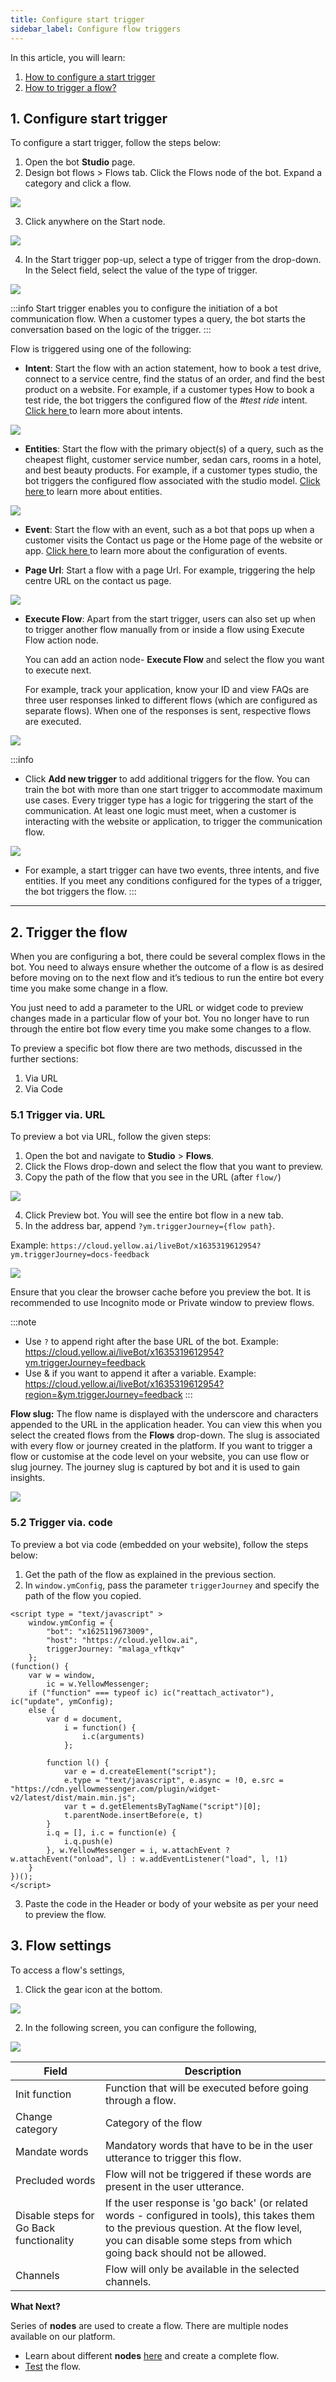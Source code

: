 ```yaml
---
title: Configure start trigger 
sidebar_label: Configure flow triggers
---
```


In this article, you will learn: 
1. [How to configure a start trigger](#1-configure-start-trigger)
2. [How to trigger a flow?](#2-trigger-the-flow)

## <a name="starttrigger"></a> 1. Configure start trigger

To configure a start trigger, follow the steps below:

1. Open the bot **Studio** page.
2. Design bot flows > Flows tab. Click the Flows node of the bot. Expand a category and click a flow.

![](https://i.imgur.com/d1V0J56.png)

3. Click anywhere on the Start node.

![](https://i.imgur.com/uGpfjTZ.png)

4. In the Start trigger pop-up, select a type of trigger from the drop-down. In the Select field, select the value of the type of trigger.

![](https://i.imgur.com/uRV6zAC.png)

:::info
 Start trigger enables you to configure the initiation of a bot communication flow. When a customer types a query, the bot starts the conversation based on the logic of the trigger.
:::

Flow is triggered using one of the following:

*  **Intent**: Start the flow with an action statement, how to book a test drive, connect to a service centre, find the status of an order, and find the best product on a website. For example, if a customer types How to book a test ride, the bot triggers the configured flow of the *#test ride* intent. [Click here ](https://docs.yellow.ai/docs/platform_concepts/studio/train/intents)to learn more about intents.

![](https://i.imgur.com/24m919A.png)

*  **Entities**: Start the flow with the primary object(s) of a query, such as the cheapest flight, customer service number, sedan cars, rooms in a hotel, and best beauty products. For example, if a customer types studio, the bot triggers the configured flow associated with the studio model. [Click here ](https://docs.yellow.ai/docs/platform_concepts/studio/train/entities#-3-types-of-entities) to learn more about entities.


![](https://i.imgur.com/Y5dviXE.jpg)


*  **Event**: Start the flow with an event, such as a bot that pops up when a customer visits the Contact us page or the Home page of the website or app. [Click here ](https://docs.yellow.ai/docs/platform_concepts/studio/events/event-hub)to learn more about the configuration of events.

*  **Page Url**: Start a flow with a page Url. For example, triggering the help centre URL on the contact us page.

![](https://i.imgur.com/wt8EyFh.png)


*  **Execute Flow**: Apart from the start trigger, users can also set up when to trigger another flow manually from or inside a flow using Execute Flow action node.

    You can add an action node- **Execute Flow** and select the flow you want to execute next.

    For example, track your application, know your ID and view FAQs are three user responses linked to different flows (which are configured as separate flows). When one of the responses is sent, respective flows are executed.

![](https://i.imgur.com/zr7bkqW.jpg)

:::info
- Click **Add new trigger** to add additional triggers for the flow. You can train the bot with more than one start trigger to accommodate maximum use cases. Every trigger type has a logic for triggering the start of the communication. At least one logic must meet, when a customer is interacting with the website or application, to trigger the communication flow.

 ![](https://i.imgur.com/fF9TrGB.png)

- For example, a start trigger can have two events, three intents, and five entities. If you meet any conditions configured for the types of a trigger, the bot triggers the flow.
:::

---

## <a name="triggerflow"></a> 2. Trigger the flow

When you are configuring a bot, there could be several complex flows in the bot. You need to always ensure whether the outcome of a flow is as desired before moving on to the next flow and it’s tedious to run the entire bot every time you make some change in a flow.

You just need to add a parameter to the URL or widget code to preview changes made in a particular flow of your bot. You no longer have to run through the entire bot flow every time you make some changes to a flow.

To preview a specific bot flow there are two methods, discussed in the further sections:
1. Via URL
2. Via Code

### 5.1 Trigger via. URL

To preview a bot via URL, follow the given steps:

1. Open the bot and navigate to **Studio** > **Flows**.
2. Click the Flows drop-down and select the flow that you want to preview.
3. Copy the path of the flow that you see in the URL (after `flow/`)

![](https://i.imgur.com/K9naz4Z.jpg)


4. Click Preview bot. You will see the entire bot flow in a new tab.
5. In the address bar, append `?ym.triggerJourney={flow path}`.

Example:
`https://cloud.yellow.ai/liveBot/x1635319612954?ym.triggerJourney=docs-feedback`

![](https://i.imgur.com/CLmlHyp.png)

Ensure that you clear the browser cache before you preview the bot. It is recommended to use Incognito mode or Private window to preview flows.

:::note
  * Use `?` to append right after the base URL of the bot. Example: https://cloud.yellow.ai/liveBot/x1635319612954?ym.triggerJourney=feedback
  * Use & if you want to append it after a variable. Example: https://cloud.yellow.ai/liveBot/x1635319612954?region=&ym.triggerJourney=feedback
::: 

**Flow slug:** The flow name is displayed with the underscore and characters appended to the URL in the application header. You can view this when you select the created flows from the **Flows** drop-down. The slug is associated with every flow or journey created in the platform. If you want to trigger a flow or customise at the code level on your website, you can use flow or slug journey. The journey slug is captured by bot and it is used to gain insights.  

![](https://i.imgur.com/e8MjGPV.png)

### 5.2 Trigger via. code

To preview a bot via code (embedded on your website), follow the steps below:

1. Get the path of the flow as explained in the previous section.
2. In `window.ymConfig`, pass the parameter `triggerJourney` and specify the path of the flow you copied.

```
<script type = "text/javascript" >
    window.ymConfig = {
        "bot": "x1625119673009",
        "host": "https://cloud.yellow.ai",
        triggerJourney: "malaga_vftkqv"
    };
(function() {
    var w = window,
        ic = w.YellowMessenger;
    if ("function" === typeof ic) ic("reattach_activator"), ic("update", ymConfig);
    else {
        var d = document,
            i = function() {
                i.c(arguments)
            };

        function l() {
            var e = d.createElement("script");
            e.type = "text/javascript", e.async = !0, e.src = "https://cdn.yellowmessenger.com/plugin/widget-v2/latest/dist/main.min.js";
            var t = d.getElementsByTagName("script")[0];
            t.parentNode.insertBefore(e, t)
        }
        i.q = [], i.c = function(e) {
            i.q.push(e)
        }, w.YellowMessenger = i, w.attachEvent ? w.attachEvent("onload", l) : w.addEventListener("load", l, !1)
    }
})(); 
</script>
```

3. Paste the code in the Header or body of your website as per your need to preview the flow.

## 3. Flow settings

To access a flow's settings,

1. Click the gear icon at the bottom.

 ![](https://i.imgur.com/toAQbCj.png)

2. In the following screen, you can configure the following,

 ![](https://i.imgur.com/M8b8icy.png)

|Field|Description|
|------|----------|
|Init function| Function that will be executed before going through a flow.|
|Change category| Category of the flow|
|Mandate words| Mandatory words that have to be in the user utterance to trigger this flow.|
| Precluded words| Flow will not be triggered if these words are present in the user utterance.|
|Disable steps for Go Back functionality| If the user response is 'go back' (or related words - configured in tools), this takes them to the previous question. At the flow level, you can disable some steps from which going back should not be allowed.|
|Channels| Flow will only be available in the selected channels.|

**What Next?**

  

Series of **nodes** are used to create a flow. There are multiple nodes available on our platform.

* Learn about different **nodes** [here](https://docs.yellow.ai/docs/platform_concepts/studio/build/nodes) and create a complete flow.
* [Test](https://docs.yellow.ai/docs/platform_concepts/studio/tools#21-test-your-bot) the flow.